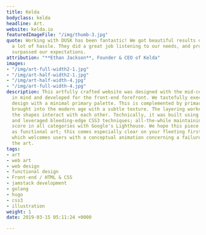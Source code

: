 ```yaml
---
title: Kelda
bodyclass: kelda
headline: Art.
website: kelda.io
featuredImageFile: "/img/thumb-3.jpg"
quote: Working with DUSK has been fantastic! We got beautiful results quickly, without
  a lot of hassle. They did a great job listening to our needs, and producing work that
  surpassed our expectations.
attribution: "**Ethan Jackson**, Founder & CEO of Kelda"
images:
- "/img/art-full-width2-1.jpg"
- "/img/art-half-width2-1.jpg"
- "/img/art-half-width-4.jpg"
- "/img/art-full-width-4.jpg"
description: This artfully crafted website was designed with the mid-century minimalist
  in mind and developed for the front-end forefront. We tastefully executed a beautiful
  design with a minimal primary palette. This is complemented by primary shapes but
  brought into the modern age with a subtle texture. The layering worked well to let
  the shapes interact with each other. Technically, it was built using the JAMstack
  and leveraged bleeding-edge CSS3 techniques; all-the-while maintaining a perfect
  score in all categories with Google's Lighthouse. We hope this piece is recognized
  as functional art; this comes especially clear on your fleeting first-time visit
  which welcomes users with a conceptual animation concerning a failure to focus.  Enjoy
  the art.
tags:
- art
- web art
- web design
- functional design
- Front-end / HTML & CSS
- jamstack development
- golang
- hugo
- css3
- illustration
weight: 1
date: 2019-03-15 05:11:24 +0000

---
```


